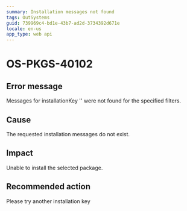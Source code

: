```yaml
---
summary: Installation messages not found
tags: OutSystems
guid: 739969c4-bd1e-43b7-ad2d-3734392d671e
locale: en-us
app_type: web api
---
```


# OS-PKGS-40102

## Error message

Messages for installationKey '<installKey>' were not found for the specified filters.

## Cause

The requested installation messages do not exist.

## Impact

Unable to install the selected package.

## Recommended action

Please try another installation key
